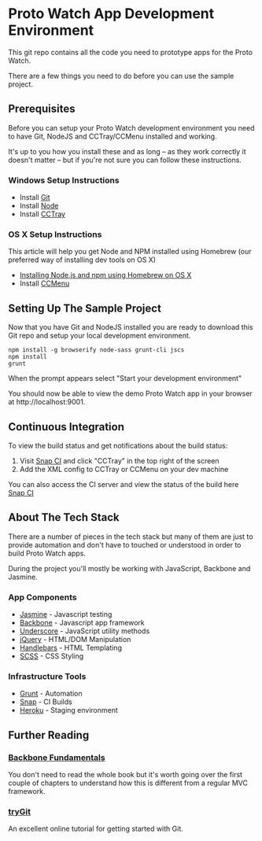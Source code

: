 # Proto Watch App Development Environment

This git repo contains all the code you need to prototype apps for the Proto Watch.

There are a few things you need to do before you can use the sample project.

## Prerequisites

Before you can setup your Proto Watch development environment you need to have Git, NodeJS and CCTray/CCMenu installed and working.

It's up to you how you install these and as long – as they work correctly it doesn't matter – but if you're not sure you can follow these instructions.

### Windows Setup Instructions
- Install [Git ](http://git-scm.com/)
- Install [Node](https://nodejs.org/download/)
- Install [CCTray](http://www.cruisecontrolnet.org/projects/cctray)


### OS X Setup Instructions

This article will help you get Node and NPM installed using Homebrew (our preferred way of installing dev tools on OS X)

- [Installing Node.js and npm using Homebrew on OS X](https://thechangelog.com/install-node-js-with-homebrew-on-os-x/)
- Install [CCMenu](http://ccmenu.org/)

## Setting Up The Sample Project

Now that you have Git and NodeJS installed you are ready to download this Git repo and setup your local development environment.

```shell
npm install -g browserify node-sass grunt-cli jscs
npm install
grunt
```

When the prompt appears select "Start your development environment"

You should now be able to view the demo Proto Watch app in your browser at http://localhost:9001.

## Continuous Integration

To view the build status and get notifications about the build status:

1. Visit [Snap CI](https://snap-ci.com/twlevelup/proto_watch/branch/master?notice=proto_watch) and click "CCTray" in the top right of the screen
2. Add the XML config to CCTray or CCMenu on your dev machine

You can also access the CI server and view the status of the build here [Snap CI](https://snap-ci.com/twlevelup/proto_watch/branch/master?notice=proto_watch)


## About The Tech Stack

There are a number of pieces in the tech stack but many of them are just to provide automation and don't have to touched or understood in order to build Proto Watch apps.

During the project you'll mostly be working with JavaScript, Backbone and Jasmine.

### App Components

- [Jasmine](http://jasmine.github.io/) - Javascript testing
- [Backbone](http://backbonejs.org/) - Javascript app framework
- [Underscore](http://underscorejs.org/) - JavaScript utility methods
- [jQuery](https://jquery.com/) - HTML/DOM Manipulation
- [Handlebars](http://handlebarsjs.com/) - HTML Templating
- [SCSS](http://sass-lang.com/) - CSS Styling

### Infrastructure Tools

- [Grunt](http://gruntjs.com/) - Automation
- [Snap](https://snap-ci.com/) - CI Builds
- [Heroku](https://www.heroku.com/) - Staging environment

## Further Reading

### [Backbone Fundamentals](http://addyosmani.github.io/backbone-fundamentals/)
You don't need to read the whole book but it's worth going over the first couple of chapters to understand how this is different from a regular MVC framework.

### [tryGit](https://try.github.io)

An excellent online tutorial for getting started with Git.
